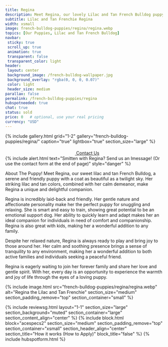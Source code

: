 ```yaml
---
title: Regina
description: Meet Regina, our lovely Lilac and Tan French Bulldog puppy.
subtitle: Lilac and Tan Frenchie Regina
width: xsmall
image: french-bulldog-puppies/regina/regina.webp
topics: [Our Puppies, Lilac and Tan French Bulldog]
navbar:
 sticky: true
 scroll_up: true
 animation: true
 transparent: false
 transparent_color: light
header:
 layout: center
 background_image: /french-bulldog-wallpaper.jpg
 background_overlay: "rgba(0, 0, 0, 0.07)"
 color: light
 header_size: medium
parallax: false
permalink: /french-bulldog-puppies/regina
hubspotneeded: true
chat: true
status: sold
price: 0   # optional, use your real pricing
currency: "USD"
---
```


{% include gallery.html
grid="1-2"
gallery="french-bulldog-puppies/regina/"
caption="true"
lightbox="true"
section_size="large"
%}

<center><a class="uk-button uk-button-danger uk-border-pill uk-button-xlarge my-border-rounded" href="tel:212-739-0182">
    <span data-uk-icon="phone" class="uk-icon">
        <svg width="20" height="20" viewBox="0 0 20 20" xmlns="http://www.w3.org/2000/svg"></svg>
    </span>
    Contact Us
</a>
</center>
{% include alert.html text="Smitten with Regina? Send us an Imessage! (Or use the contact form at the end of page)" style="danger" %}

About The Puppy!
Meet Regina, our sweet lilac and tan French Bulldog, a serene and friendly puppy with a coat as beautiful as a twilight sky. Her striking lilac and tan colors, combined with her calm demeanor, make Regina a unique and delightful companion.

Regina is incredibly laid-back and friendly. Her gentle nature and affectionate personality make her the perfect puppy for snuggling and relaxing. She is smart and easy to train, showing great potential to be an emotional support dog. Her ability to quickly learn and adapt makes her an ideal companion for individuals in need of comfort and companionship. Regina is also great with kids, making her a wonderful addition to any family.

Despite her relaxed nature, Regina is always ready to play and bring joy to those around her. Her calm and soothing presence brings a sense of tranquility to any environment, making her a wonderful addition to both active families and individuals seeking a peaceful friend.

Regina is eagerly waiting to join her forever family and share her love and gentle spirit. With her, every day is an opportunity to experience the warmth and joy of life through the eyes of a loving puppy.

{% include image.html
src="french-bulldog-puppies/regina/regina.webp"
alt="Regina the Lilac and Tan Frenchie"
section_size="medium"
section_padding_remove="top"
section_container="small"
%}

{% include reviewsg.html
layout="1-1"
section_size="large"
section_background="muted"
section_container="large"
section_content_align="center"
%}
{% include block.html
block="acespecs2"
section_size="medium"
section_padding_remove="top"
section_container="xsmall"
section_header_align="center"
section_title="How it works (How to Apply)"
block_title="false"
%}
{% include hubspotform.html %}

<script type="application/ld+json">
{
  "@context": "https://schema.org/",
  "@type": "Product",
  "name": "Unknown",
  "offers": {
    "@type": "Offer",
    "priceCurrency": "USD",
    "price": "0   # optional, use your real pricing",
    "availability": "https://schema.org/SoldOut"
  }
}
</script>